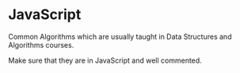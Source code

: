 # JavaScript

Common Algorithms which are usually taught in Data Structures and Algorithms courses.

Make sure that they are in JavaScript and well commented.
